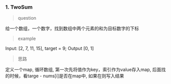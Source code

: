 ### 1. TwoSum
> question

给一个数组，一个数字，找到数组中两个元素的和为目标数字的下标

> example

Input: [2, 7, 11, 15], target = 9; Output [0, 1]

> 思路

定义一个map, 循环数组, 第一次先将值作为key，索引作为value存入map, 后面找的时候，看targe - nums[i]是否在map中, 如果在则写入结果
